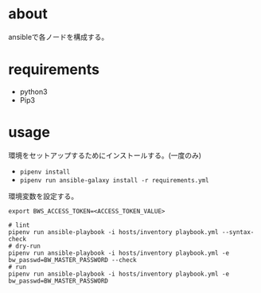 # about

ansibleで各ノードを構成する。

# requirements

- python3
- Pip3

# usage

環境をセットアップするためにインストールする。(一度のみ)
- `pipenv install`
- `pipenv run ansible-galaxy install -r requirements.yml`

環境変数を設定する。
```shell
export BWS_ACCESS_TOKEN=<ACCESS_TOKEN_VALUE>
```

```shell
# lint
pipenv run ansible-playbook -i hosts/inventory playbook.yml --syntax-check
# dry-run
pipenv run ansible-playbook -i hosts/inventory playbook.yml -e bw_passwd=BW_MASTER_PASSWORD --check
# run
pipenv run ansible-playbook -i hosts/inventory playbook.yml -e bw_passwd=BW_MASTER_PASSWORD
```
